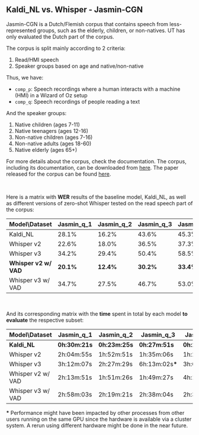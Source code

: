 <h2>Kaldi_NL vs. Whisper - Jasmin-CGN</h2>

Jasmin-CGN is a Dutch/Flemish corpus that contains speech from less-represented groups, such as the elderly, children, or non-natives. UT has only evaluated the Dutch part of the corpus.

The corpus is split mainly according to 2 criteria:
1. Read/HMI speech
2. Speaker groups based on age and native/non-native

Thus, we have:
- `comp_p`: Speech recordings where a human interacts with a machine (HMI) in a Wizard of Oz setup
- `comp_q`: Speech recordings of people reading a text

And the speaker groups:
1. Native children (ages 7-11)
2. Native teenagers (ages 12-16)
3. Non-native children (ages 7-16)
4. Non-native adults (ages 18-60)
5. Native elderly (ages 65+)

For more details about the corpus, check the documentation. The corpus, including its documentation, can be downloaded from [here](https://taalmaterialen.ivdnt.org/?s=jasmin). The paper released for the corpus can be found [here](https://aclanthology.org/L06-1141/).

<br>

Here is a matrix with **WER** results of the baseline model, Kaldi_NL, as well as different versions of zero-shot Whisper tested on the read speech part of the corpus:

|Model\Dataset|Jasmin_q_1|Jasmin_q_2|Jasmin_q_3|Jasmin_q_4|Jasmin_q_5|
|---|---|---|---|---|---|
|Kaldi_NL|28.1%|16.2%|43.6%|45.3%|20.9%|
|Whisper v2|22.6%|18.0%|36.5%|37.3%|22.2%|
|Whisper v3|34.2%|29.4%|50.4%|58.5%|34.4%|
|**Whisper v2 w/ VAD**|**20.1%**|**12.4%**|**30.2%**|**33.4%**|**14.9%**|
|Whisper v3 w/ VAD|34.7%|27.5%|46.7%|53.0%|30.2%|

<br>

And its corresponding matrix with the **time** spent in total by each model **to evaluate** the respective subset:

|Model\Dataset|Jasmin_q_1|Jasmin_q_2|Jasmin_q_3|Jasmin_q_4|Jasmin_q_5|
|---|---|---|---|---|---|
|**Kaldi_NL**|**0h:30m:21s**|**0h:23m:25s**|**0h:27m:51s**|**0h:27m:17s**|**0h:29m:36s**|
|Whisper v2|2h:04m:55s|1h:52m:51s|1h:35m:06s|1h:24m:08s|2h:04m:16s|
|Whisper v3|3h:12m:07s|2h:27m:29s|6h:13m:02s<b>*</b>|3h:04m:10s|3h:08m:52s|
|Whisper v2 w/ VAD|2h:13m:51s|1h:51m:26s|1h:49m:27s|4h:18m:27s<b>*</b>|2h:07m:43s|
|Whisper v3 w/ VAD|2h:58m:03s|2h:19m:21s|2h:38m:04s|2h:31m:13s|2h:46m:56s|

<b>*</b> Performance might have been impacted by other processes from other users running on the same GPU since the hardware is available via a cluster system. A rerun using different hardware might be done in the near future.
